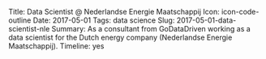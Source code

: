 Title: Data Scientist @ Nederlandse Energie Maatschappij
Icon: icon-code-outline
Date: 2017-05-01
Tags: data science
Slug: 2017-05-01-data-scientist-nle
Summary: As a consultant from GoDataDriven working as a data scientist for the Dutch energy company (Nederlandse Energie Maatschappij).
Timeline: yes
